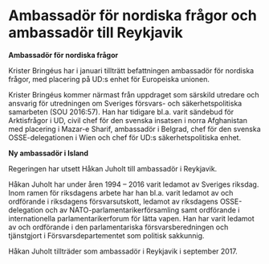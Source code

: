 # Ambassadör för nordiska frågor och ambassadör till Reykjavik

**Ambassadör för nordiska frågor**

Krister Bringéus har i januari tillträtt befattningen ambassadör för nordiska frågor, med placering på UD:s enhet för Europeiska unionen.

Krister Bringéus kommer närmast från uppdraget som särskild utredare och ansvarig för utredningen om Sveriges försvars- och säkerhetspolitiska samarbeten (SOU 2016:57). Han har tidigare bl.a. varit sändebud för Arktisfrågor i UD, civil chef för den svenska insatsen i norra Afghanistan med placering i Mazar-e Sharif, ambassadör i Belgrad, chef för den svenska OSSE-delegationen i Wien och chef för UD:s säkerhetspolitiska enhet.

**Ny ambassadör i Island**

Regeringen har utsett Håkan Juholt till ambassadör i Reykjavik.

Håkan Juholt har under åren 1994 – 2016 varit ledamot av Sveriges riksdag. Inom ramen för riksdagens arbete har han bl.a. varit ledamot av och ordförande i riksdagens försvarsutskott, ledamot av riksdagens OSSE-delegation och av NATO-parlamentarikerförsamling samt ordförande i internationella parlamentarikerforum för lätta vapen. Han har varit ledamot av och ordförande i den parlamentariska försvarsberedningen och tjänstgjort i Försvarsdepartementet som politisk sakkunnig.

Håkan Juholt tillträder som ambassadör i Reykjavik i september 2017.

